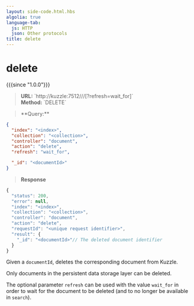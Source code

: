 ```yaml
---
layout: side-code.html.hbs
algolia: true
language-tab:
  js: HTTP
  json: Other protocols
title: delete
---
```


# delete

{{{since "1.0.0"}}}

<blockquote class="js">
<p>
<b>URL:</b> `http://kuzzle:7512/<index>/<collection>/<documentId>[?refresh=wait_for]`  
</br><b>Method:</b> `DELETE`
</p>
</blockquote>

<blockquote class="json">
<p>
**Query:**
</p>
</blockquote>


```json
{
  "index": "<index>",
  "collection": "<collection>",
  "controller": "document",
  "action": "delete",
  "refresh": "wait_for",

  "_id": "<documentId>"
}
```

>**Response**

```javascript
{
  "status": 200,
  "error": null,
  "index": "<index>",
  "collection": "<collection>",
  "controller": "document",
  "action": "delete",
  "requestId": "<unique request identifier>",
  "result": {
    "_id": "<documentId>"// The deleted document identifier
  }
}
```

Given a `documentId`, deletes the corresponding document from Kuzzle.

Only documents in the persistent data storage layer can be deleted.

The optional parameter `refresh` can be used
with the value `wait_for` in order to wait for the document to be deleted (and to no longer be available in `search`).
